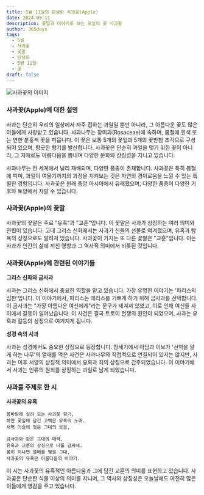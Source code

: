 ```yaml
---
title: 5월 11일의 탄생화 사과꽃(Apple)
date: 2024-05-11
description: 꽃말과 이야기로 보는 오늘의 꽃 사과꽃
author: 365days
tags:
  - 5월
  - 사과꽃
  - 꽃말
  - 탄생화
  - 5월 11일
  - 꽃
draft: false
---
```



![사과꽃의 이미지](https://cdn.pixabay.com/photo/2022/04/20/20/23/flowers-7146137_1280.jpg#center)


### 사과꽃(Apple)에 대한 설명

사과는 단순히 우리의 일상에서 자주 접하는 과일일 뿐만 아니라, 그 아름다운 꽃도 많은 이들에게 사랑받고 있습니다. 사과나무는 장미과(Rosaceae)에 속하며, 봄철에 흰색 또는 연한 분홍색 꽃을 피웁니다. 이 꽃은 보통 5개의 꽃잎과 5개의 꽃받침 조각으로 구성되어 있으며, 향긋한 향기를 발산합니다. 사과꽃은 단순히 과일을 맺기 위한 꽃이 아니라, 그 자체로도 아름다움을 뽐내며 다양한 문화와 상징성을 지니고 있습니다.

사과나무는 전 세계에서 널리 재배되며, 다양한 품종이 존재합니다. 사과꽃은 특히 봄철에 피며, 과일이 여물기까지의 과정을 지켜보는 것은 자연의 경이로움을 느낄 수 있는 특별한 경험입니다. 사과꽃은 원래 중앙 아시아에서 유래했으며, 다양한 품종이 다양한 기후와 토양에서 자랄 수 있습니다.

### 사과꽃(Apple)의 꽃말

사과꽃의 꽃말은 주로 "유혹"과 "교훈"입니다. 이 꽃말은 사과가 상징하는 여러 의미와 관련이 있습니다. 고대 그리스 신화에서는 사과가 신들의 선물로 여겨졌으며, 유혹과 탐욕의 상징으로도 알려져 있습니다. 사과꽃이 가지는 또 다른 꽃말은 "교훈"입니다. 이는 사과가 인간의 삶에 끼친 영향과 그 역사적 의미에서 비롯된 것입니다.

### 사과꽃(Apple)에 관련된 이야기들

**그리스 신화와 금사과**

사과는 그리스 신화에서 중요한 역할을 맡고 있습니다. 가장 유명한 이야기는 '파리스의 심판'입니다. 이 이야기에서, 파리스는 에리스를 기쁘게 하기 위해 금사과를 선택합니다. 이 금사과는 "가장 아름다운 여신에게"라는 문구가 새겨져 있었고, 이로 인해 여신들 사이에서 갈등이 일어났습니다. 이 사건은 결국 트로이 전쟁의 원인이 되었으며, 사과는 유혹과 갈등의 상징으로 여겨지게 됩니다.

**성경 속의 사과**

사과는 성경에서도 중요한 상징으로 등장합니다. 창세기에서 아담과 이브가 '선악을 알게 하는 나무'의 열매를 먹은 사건은 사과나무와 직접적으로 연결되어 있지는 않지만, 사과는 이후 서양의 상징적 의미에서 유혹과 죄의 상징으로 간주되었습니다. 이 이야기에서 사과는 인류의 원죄를 상징하는 과일로 남게 되었습니다.

### 사과를 주제로 한 시

**사과꽃의 유혹**

```
봄바람에 실려 오는 사과꽃 향기,  
하얀 꽃잎에 담긴 고백은 유혹의 노래.  
새벽 이슬에 젖은 그대의 웃음,  

금사과와 같은 그대의 매력,  
유혹과 교훈의 상징으로 나를 감싸네.  
봄이 지나면 열매를 맺을 그대,  
사과꽃의 유혹은 아름다움의 이야기.
```

이 시는 사과꽃의 유혹적인 아름다움과 그에 담긴 교훈의 의미를 표현하고 있습니다. 사과꽃은 단순한 식물 이상의 의미를 지니며, 그 역사와 상징성은 오늘날에도 여전히 많은 이들에게 영감을 주고 있습니다.


